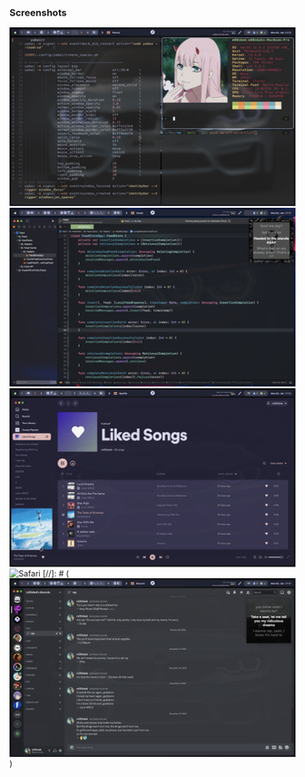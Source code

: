 ### Screenshots
![iTerm2](iTerm2.png?raw=true "iTerm2")
![Xcode](Xcode.png?raw=true "Xcode")
![Spotify](Spotify.png?raw=true "Spotify")
![Safari](Safari.png?raw=true "Safari")
[//]: # (![Discord](Discord.png?raw=true "Discord"))
